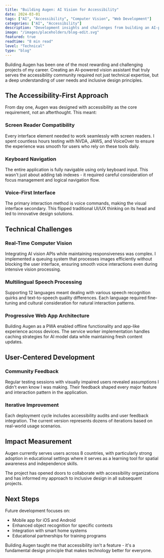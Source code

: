 ```yaml
---
title: "Building Augen: AI Vision for Accessibility"
date: 2024-03-01
tags: ["AI", "Accessibility", "Computer Vision", "Web Development"]
categories: ["AI", "Accessibility"]
description: "Development insights and challenges from building an AI-powered vision assistant for accessibility"
image: "/images/placeholders/blog-edit.svg"
featured: true
readtime: "8 min read"
level: "Technical"
type: "blog"
---
```


Building Augen has been one of the most rewarding and challenging projects of my career. Creating an AI-powered vision assistant that truly serves the accessibility community required not just technical expertise, but a deep understanding of user needs and inclusive design principles.

## The Accessibility-First Approach

From day one, Augen was designed with accessibility as the core requirement, not an afterthought. This meant:

### Screen Reader Compatibility
Every interface element needed to work seamlessly with screen readers. I spent countless hours testing with NVDA, JAWS, and VoiceOver to ensure the experience was smooth for users who rely on these tools daily.

### Keyboard Navigation
The entire application is fully navigable using only keyboard input. This wasn't just about adding tab indexes - it required careful consideration of focus management and logical navigation flow.

### Voice-First Interface
The primary interaction method is voice commands, making the visual interface secondary. This flipped traditional UI/UX thinking on its head and led to innovative design solutions.

## Technical Challenges

### Real-Time Computer Vision
Integrating AI vision APIs while maintaining responsiveness was complex. I implemented a queuing system that processes images efficiently without blocking the user interface, ensuring smooth voice interactions even during intensive vision processing.

### Multilingual Speech Processing
Supporting 12 languages meant dealing with various speech recognition quirks and text-to-speech quality differences. Each language required fine-tuning and cultural consideration for natural interaction patterns.

### Progressive Web App Architecture
Building Augen as a PWA enabled offline functionality and app-like experience across devices. The service worker implementation handles caching strategies for AI model data while maintaining fresh content updates.

## User-Centered Development

### Community Feedback
Regular testing sessions with visually impaired users revealed assumptions I didn't even know I was making. Their feedback shaped every major feature and interaction pattern in the application.

### Iterative Improvement
Each deployment cycle includes accessibility audits and user feedback integration. The current version represents dozens of iterations based on real-world usage scenarios.

## Impact Measurement

Augen currently serves users across 8 countries, with particularly strong adoption in educational settings where it serves as a learning tool for spatial awareness and independence skills.

The project has opened doors to collaborate with accessibility organizations and has informed my approach to inclusive design in all subsequent projects.

## Next Steps

Future development focuses on:
- Mobile app for iOS and Android
- Enhanced object recognition for specific contexts
- Integration with smart home systems
- Educational partnerships for training programs

Building Augen taught me that accessibility isn't a feature - it's a fundamental design principle that makes technology better for everyone.
